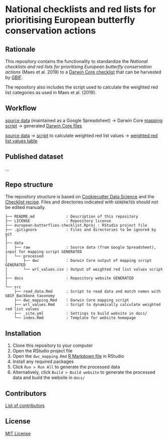 # National checklists and red lists for prioritising European butterfly conservation actions

## Rationale

This repository contains the functionality to standardize the _National checklists and red lists for prioritising European butterfly conservation actions_ (Maes et al. 2019) to a [Darwin Core checklist](https://www.gbif.org/dataset-classes) that can be harvested by [GBIF](http://www.gbif.org).

The repository also includes the script used to calculate the weighted red list categories as used in Maes et al. (2019).

## Workflow

[source data](data/raw) (maintained as a Google Spreadsheet) → Darwin Core [mapping script](src/dwc_mapping.Rmd) → generated [Darwin Core files](data/processed/dwc)

[source data](data/raw) → [script](src/wrl_values.Rmd) to calculate weighted red list values → [weighted red list values table](data/processed/wrl_values.csv)

## Published dataset

...

## Repo structure

The repository structure is based on [Cookiecutter Data Science](http://drivendata.github.io/cookiecutter-data-science/) and the [Checklist recipe](https://github.com/trias-project/checklist-recipe). Files and directories indicated with `GENERATED` should not be edited manually.

```
├── README.md              : Description of this repository
├── LICENSE                : Repository license
├── european-butterflies-checklist.Rproj : RStudio project file
├── .gitignore             : Files and directories to be ignored by git
│
├── data
│   ├── raw                : Source data (from Google Spreadsheet), input for mapping script GENERATED
│   └── processed
│       ├── dwc            : Darwin Core output of mapping script GENERATED
│       └── wrl_values.csv : Output of weighted red list values script
│
├── docs                   : Repository website GENERATED
│
└── src
    ├── read_data.Rmd      : Script to read data and match names with GBIF Backbone taxonomy
    ├── dwc_mapping.Rmd    : Darwin Core mapping script
    ├── wrl_values.Rmd     : Script to dynamically calculate weighted red list values
    ├── _site.yml          : Settings to build website in docs/
    └── index.Rmd          : Template for website homepage
```

## Installation

1. Clone this repository to your computer
2. Open the RStudio project file
3. Open the `dwc_mapping.Rmd` [R Markdown file](https://rmarkdown.rstudio.com/) in RStudio
4. Install any required packages
5. Click `Run > Run All` to generate the processed data
6. Alternatively, click `Build > Build website` to generate the processed data and build the website in `docs/`

## Contributors

[List of contributors](https://github.com/inbo/butterflies-europe-checklist/contributors)

## License

[MIT License](https://github.com/inbo/butterflies-europe-checklist/blob/master/LICENSE)
